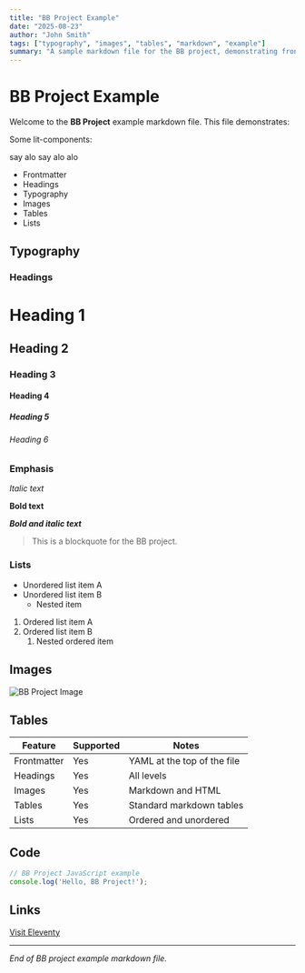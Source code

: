 ```yaml
---
title: "BB Project Example"
date: "2025-08-23"
author: "John Smith"
tags: ["typography", "images", "tables", "markdown", "example"]
summary: "A sample markdown file for the BB project, demonstrating frontmatter, headings, images, tables, and code blocks."
---
```


# BB Project Example

Welcome to the **BB Project** example markdown file. This file demonstrates:

Some lit-components:

<qdi-button variant="primary" onclick="alert('alo!')">say alo</qdi-button>
<qdi-button variant="primary" id="mybtn">say alo alo</qdi-button>

<script>
  document.querySelector("#mybtn").addEventListener("click", () => {
    alert("alo alo");
  })
</script>

- Frontmatter
- Headings
- Typography
- Images
- Tables
- Lists

## Typography

### Headings

# Heading 1

## Heading 2

### Heading 3

#### Heading 4

##### Heading 5

###### Heading 6

### Emphasis

*Italic text*

**Bold text**

***Bold and italic text***

> This is a blockquote for the BB project.

### Lists

- Unordered list item A
- Unordered list item B
  - Nested item

1. Ordered list item A
2. Ordered list item B
   1. Nested ordered item

## Images

![BB Project Image](https://placehold.co/400x200.png?text=BB+Project+Image)

## Tables

| Feature      | Supported | Notes                       |
|-------------|-----------|-----------------------------|
| Frontmatter  | Yes       | YAML at the top of the file |
| Headings     | Yes       | All levels                  |
| Images       | Yes       | Markdown and HTML           |
| Tables       | Yes       | Standard markdown tables    |
| Lists        | Yes       | Ordered and unordered       |

## Code

```js
// BB Project JavaScript example
console.log('Hello, BB Project!');
```

## Links

[Visit Eleventy](https://www.11ty.dev/)

---

*End of BB project example markdown file.*
